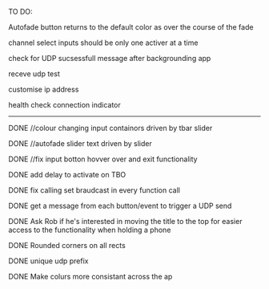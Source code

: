 TO DO:

Autofade button returns to the default color as over the course of the fade

channel select inputs should be only one activer at a time

check for UDP sucsessfull message after backgrounding app

receve udp test

customise ip address

health check connection indicator

---

DONE //colour changing input containors driven by tbar slider

DONE //autofade slider text driven by slider

DONE //fix input botton hovver over and exit functionality

DONE add delay to activate on TBO

DONE fix calling set braudcast in every function call

DONE get a message from each button/event to trigger a UDP send

DONE Ask Rob if he's interested in moving the title to the top for easier access to the functionality when holding a phone

DONE Rounded corners on all rects

DONE unique udp prefix

DONE Make colurs more consistant across the ap
